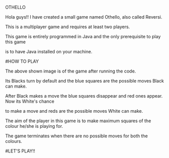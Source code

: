 OTHELLO

Hola guys!! I have created a small game named Othello, also called Reversi.

This is a multiplayer game and requires at least two players. 

This game is entirely programmed in Java and the only prerequisite to play this game

is to have Java installed on your machine.


#HOW TO PLAY

The above shown image is of the game after running the code.

Its Blacks turn by default and the blue squares are the possible moves Black can make.

After Black makes a move the blue squares disappear and red ones appear. Now its White's chance 

to make a move and reds are the possible moves White can make. 

The aim of the player in this game is to make maximum squares of the colour he/she is playing for.

The game terminates when there are no possible moves for both the colours.


#LET'S PLAY!!
